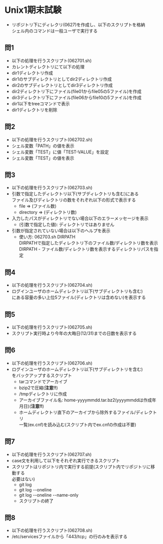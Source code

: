 # Unix1期末試験

- リポジトリ下にディレクリ(0627)を作成し、以下のスクリプトを格納  
シェル内のコマンドは一般ユーザで実行する

## 問1

- 以下の処理を行うスクリプト(062701.sh)
- カレントディレクトリにて以下の処理
- dir1ディレクトリ作成
- dir1のサブディレクトリとしてdir2ディレクトリ作成
- dir2のサブディレクトリとしてdir3ディレクトリ作成
- dir2ディレクトリ下にファイル(file01からfile05の5ファイル)を作成
- dir3ディレクトリ下にファイル(file06からfile10の5ファイル)を作成
- dir1以下をtreeコマンドで表示
- dir1ディレクトリを削除

## 問2

- 以下の処理を行うスクリプト(062702.sh)
- シェル変数「PATH」の値を表示
- シェル変数「TEST」に値「TEST-VALUE」を設定
- シェル変数「TEST」の値を表示

## 問3

- 以下の処理を行うスクリプト(062703.sh)
- 引数で指定したディレクトリ以下(サブディレクトリも含む)にある  
ファイル及びディレクトリの数をそれぞれ以下の形式で表示する
	- file => (ファイル数)
	- directory => (ディレクトリ数)
- 入力したパスがディレクトリでない場合以下のエラーメッセージを表示  
	- (引数で指定した値): ディレクトリではありません  
- 引数が指定されていない場合は以下のヘルプを表示
    - 使い方: 062703.sh DIRPATH  
DIRPATHで指定したディレクトリ下のファイル数/ディレクトリ数を表示  
DIRPATH - ファイル数/ディレクトリ数を表示するディレクトリパスを指定

## 問4

- 以下の処理を行うスクリプト(062704.sh)
- ログインユーザのホームディレクトリ以下(サブディレクトリも含む)  
にある容量の多い上位5ファイル(ディレクトリは含めない)を表示する

## 問5

- 以下の処理を行うスクリプト(062705.sh)
- スクリプト実行時より今年の大晦日(12/31)までの日数を表示する

## 問6

- 以下の処理を行うスクリプト(062706.sh)
- ログインユーザのホームディレクトリ以下(サブディレクトリを含む)  
をバックアップするスクリプト
    - tarコマンドでアーカイブ
    - bzip2で圧縮(**注意!!**)
    - /tmpディレクトリに作成
    - アーカイブファイル名: home-yyyymmdd.tar.bz2(yyyymmddは作成年月日)(**注意!!**)
    - ホームディレクトリ直下のアーカイブから除外するファイル/ディレクトリ  
    一覧(ex.cnf)を読み込む(スクリプト内でex.cnfの作成は不要)

## 問7

- 以下の処理を行うスクリプト(062707.sh)
- case文を利用して以下をそれぞれ実行できるスクリプト
- スクリプトはリポジトリ内で実行する前提(スクリプト内でリポジトリに移動する  
必要はない)
    - git log
    - git log --oneline
    - git log --oneline --name-only
    - スクリプトの終了

## 問8

- 以下の処理を行うスクリプト(062708.sh)
- /etc/servicesファイルから「443/tcp」の行のみを表示する